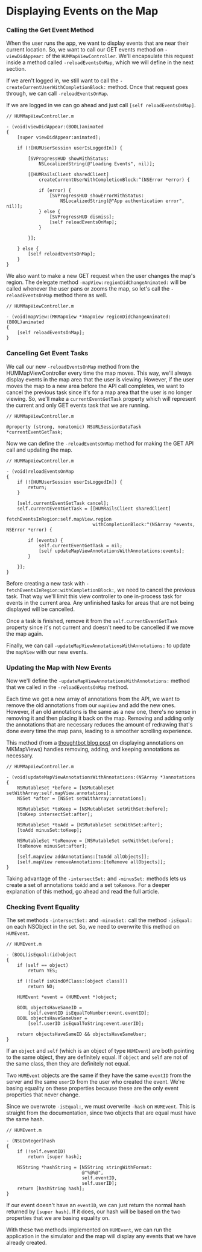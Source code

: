 # Displaying Events on the Map

### Calling the Get Event Method

When the user runs the app, we want to display events that are near their current location. So, we want to call our GET events method on `-viewDidAppear:` of the `HUMMapViewController`. We'll encapsulate this request inside a method called `-reloadEventsOnMap`, which we will define in the next section.

If we aren't logged in, we still want to call the `-createCurrentUserWithCompletionBlock:` method. Once that request goes through, we can call `-reloadEventsOnMap`.

If we are logged in we can go ahead and just call `[self reloadEventsOnMap]`.

	// HUMMapViewController.m

	- (void)viewDidAppear:(BOOL)animated
	{
	    [super viewDidAppear:animated];
	
	    if (![HUMUserSession userIsLoggedIn]) {
	        
	        [SVProgressHUD showWithStatus:
	            NSLocalizedString(@"Loading Events", nil)];
	
	        [[HUMRailsClient sharedClient]
	            createCurrentUserWithCompletionBlock:^(NSError *error) {
	
	            if (error) {
	                [SVProgressHUD showErrorWithStatus:
	                    NSLocalizedString(@"App authentication error", nil)];
	            } else {
	                [SVProgressHUD dismiss];
	                [self reloadEventsOnMap];
	            }
	
	        }];
	        
	    } else {
	        [self reloadEventsOnMap];
	    }
	}
	
We also want to make a new GET request when the user changes the map's region. The delegate method `-mapView:regionDidChangeAnimated:` will be called whenever the user pans or zooms the map, so let's call the `-reloadEventsOnMap` method there as well.

	// HUMMapViewController.m

    - (void)mapView:(MKMapView *)mapView regionDidChangeAnimated:(BOOL)animated
    {
        [self reloadEventsOnMap];
    }

### Cancelling Get Event Tasks

We call our new `-reloadEventsOnMap` method from the HUMMapViewController every time the map moves. This way, we'll always display events in the map area that the user is viewing. However, if the user moves the map to a new area before the API call completes, we want to cancel the previous task since it's for a map area that the user is no longer viewing. So, we'll make a `currentEventGetTask` property which will represent the current and only GET events task that we are running.

	// HUMMapViewController.m
	
	@property (strong, nonatomic) NSURLSessionDataTask *currentEventGetTask;
	
Now we can define the `-reloadEventsOnMap` method for making the GET API call and updating the map.

	// HUMMapViewController.m

    - (void)reloadEventsOnMap
    {
	    if (![HUMUserSession userIsLoggedIn]) {
	        return;
	    }
        
        [self.currentEventGetTask cancel];
        self.currentEventGetTask = [[HUMRailsClient sharedClient]
                                    fetchEventsInRegion:self.mapView.region
                                    withCompletionBlock:^(NSArray *events, NSError *error) {
                                        
	        if (events) {
	            self.currentEventGetTask = nil;
	            [self updateMapViewAnnotationsWithAnnotations:events];
	        }
            
        }];
    }

Before creating a new task with `-fetchEventsInRegion:withCompletionBlock:`, we need to cancel the previous task. That way we'll limit this view controller to one in-process task for events in the current area. Any unfinished tasks for areas that are not being displayed will be cancelled.

Once a task is finished, remove it from the `self.currentEventGetTask` property since it's not current and doesn't need to be cancelled if we move the map again. 

Finally, we can call `-updateMapViewAnnotationsWithAnnotations:` to update the `mapView` with our new events.

### Updating the Map with New Events

Now we'll define the `-updateMapViewAnnotationsWithAnnotations:` method that we called in the `-reloadEventsOnMap` method.

Each time we get a new array of annotations from the API, we want to remove the old annotations from our `mapView` and add the new ones. However, if an old annotations is the same as a new one, there's no sense in removing it and then placing it back on the map. Removing and adding only the annotations that are necessary reduces the amount of redrawing that's done every time the map pans, leading to a smoother scrolling experience.

This method (from a [thoughtbot blog post](http://robots.thoughtbot.com/how-to-handle-large-amounts-of-data-on-maps/) on displaying annotations on MKMapViews) handles removing, adding, and keeping annotations as necessary.
    
    // HUMMapViewController.m

    - (void)updateMapViewAnnotationsWithAnnotations:(NSArray *)annotations
    {
        NSMutableSet *before = [NSMutableSet setWithArray:self.mapView.annotations];
        NSSet *after = [NSSet setWithArray:annotations];
        
        NSMutableSet *toKeep = [NSMutableSet setWithSet:before];
        [toKeep intersectSet:after];
        
        NSMutableSet *toAdd = [NSMutableSet setWithSet:after];
        [toAdd minusSet:toKeep];
        
        NSMutableSet *toRemove = [NSMutableSet setWithSet:before];
        [toRemove minusSet:after];
        
        [self.mapView addAnnotations:[toAdd allObjects]];
        [self.mapView removeAnnotations:[toRemove allObjects]];
    }
    
Taking advantage of the `-intersectSet:` and `-minusSet:` methods lets us create a set of annotations `toAdd` and a set `toRemove`. For a deeper explanation of this method, go ahead and read the full article.
    
### Checking Event Equality

The set methods `-intersectSet:` and `-minusSet:` call the method `-isEqual:` on each NSObject in the set. So, we need to overwrite this method on `HUMEvent`.

	// HUMEvent.m

    - (BOOL)isEqual:(id)object
    {
        if (self == object)
            return YES;
        
        if (![self isKindOfClass:[object class]])
            return NO;
        
        HUMEvent *event = (HUMEvent *)object;
        
        BOOL objectsHaveSameID =
            [self.eventID isEqualToNumber:event.eventID];
        BOOL objectsHaveSameUser =
            [self.userID isEqualToString:event.userID];
        
        return objectsHaveSameID && objectsHaveSameUser;
    }

If an `object` and `self` (which is an object of type `HUMEvent`) are both pointing to the same object, they are definitely equal. If `object` and `self` are not of the same class, then they are definitely not equal.

Two `HUMEvent` objects are the same if they have the same `eventID` from the server and the same `userID` from the user who created the event. We're basing equality on these properties because these are the only event properties that never change.

Since we overwrote `-isEqual:`, we must overwrite `-hash` on `HUMEvent`. This is straight from the documentation, since two objects that are equal must have the same hash.

	// HUMEvent.m

    - (NSUInteger)hash
    {
        if (!self.eventID)
            return [super hash];
        
        NSString *hashString = [NSString stringWithFormat:
                                @"%@%@",
                                self.eventID,
                                self.userID];
        return [hashString hash];
    }

If our event doesn't have an `eventID`, we can just return the normal hash returned by `[super hash]`. If it does, our hash will be based on the two properties that we are basing equality on.

With these two methods implemented on `HUMEvent`, we can run the application in the simulator and the map will display any events that we have already created.
